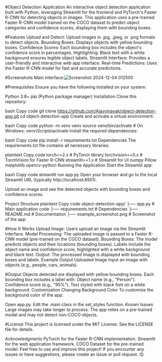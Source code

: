 #Object Detection Application
An interactive object detection application built with Python, leveraging Streamlit for the frontend and PyTorch's Faster R-CNN for detecting objects in images. This application uses a pre-trained Faster R-CNN model trained on the COCO dataset to predict object categories and confidence scores, displaying them with bounding boxes.

#Features
Upload and Detect: Upload images in .jpg, .jpeg, or .png formats to detect objects.
Bounding Boxes: Displays objects with yellow bounding boxes.
Confidence Scores: Each bounding box includes the object's confidence score in percentages.
Highlighting: Black text with a white background ensures legible object labels.
Streamlit Interface: Provides a user-friendly and interactive web app interface.
Real-time Predictions: Uses the Faster R-CNN model for fast and accurate predictions.


#Screenshots
Main Interface:![Screenshot 2024-12-04 012500](https://github.com/user-attachments/assets/cc6fa34c-3038-498e-834d-3b13f254224f)


#Prerequisites
Ensure you have the following installed on your system:

Python 3.8+
pip (Python package manager)
Installation
Clone this repository:

bash
Copy code
git clone https://github.com/Ajayvinayak/object-detection-app.git
cd object-detection-app
Create and activate a virtual environment:

bash
Copy code
python -m venv venv
source venv/bin/activate  # On Windows: venv\Scripts\activate
Install the required dependencies:

bash
Copy code
pip install -r requirements.txt
Dependencies
The requirements.txt file contains all necessary libraries:

plaintext
Copy code
torch==2.x  # PyTorch library
torchvision==0.x  # TorchVision for Faster R-CNN
streamlit==1.x  # Streamlit for UI
numpy
Pillow
matplotlib
opencv-python
Running the Application
Start the Streamlit app:

bash
Copy code
streamlit run app.py
Open your browser and go to the local Streamlit URL (typically http://localhost:8501).

Upload an image and see the detected objects with bounding boxes and confidence scores.

Project Structure
plaintext
Copy code
object-detection-app/
├── app.py                # Main application code
├── requirements.txt      # Dependencies
├── README.md             # Documentation
├── example_screenshot.png # Screenshot of the app

#How It Works
Upload Image: Users upload an image via the Streamlit interface.
Model Processing: The uploaded image is passed to a Faster R-CNN model (pre-trained on the COCO dataset).
Bounding Boxes:
The model predicts objects and their locations (bounding boxes).
Labels include the object name and confidence score, highlighted with a white background and black text.
Output: The processed image is displayed with bounding boxes and labels.
Example Output
Uploaded Image
Input an image with objects (e.g., people, cars, animals).

#Output
Objects detected are displayed with yellow bounding boxes.
Each bounding box includes a label with:
Object name (e.g., "Person").
Confidence score (e.g., "95%").
Text styled with black font on a white background.
Customization
Changing Background Color
To customize the background color of the app:

Open app.py.
Edit the .main class in the set_styles function.
Known Issues
Large images may take longer to process.
The app relies on a pre-trained model and may not detect non-COCO objects.

#License
This project is licensed under the MIT License. See the LICENSE file for details.

Acknowledgments
PyTorch for the Faster R-CNN implementation.
Streamlit for the web application framework.
COCO Dataset for the pre-trained model.
Feel free to use and improve this project! If you encounter any issues or have suggestions, please create an issue or pull request. 😊

